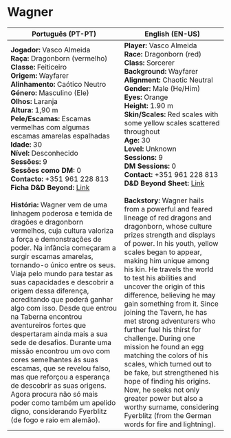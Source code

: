 # Wagner

| Português (PT-PT)                                                                                                                                                                                                                                                                                                                                                                                                                                                                                                                                                                                                                                                                                                                                                                                                                                                                                                                                                                                                                                                                                                                                                                                                                                                                                    | English (EN-US)                                                                                                                                                                                                                                                                                                                                                                                                                                                                                                                                                                                                                                                                                                                                                                                                                                                                                                                                                                                                                                                                                                                                                                                                                                                       |
| ---------------------------------------------------------------------------------------------------------------------------------------------------------------------------------------------------------------------------------------------------------------------------------------------------------------------------------------------------------------------------------------------------------------------------------------------------------------------------------------------------------------------------------------------------------------------------------------------------------------------------------------------------------------------------------------------------------------------------------------------------------------------------------------------------------------------------------------------------------------------------------------------------------------------------------------------------------------------------------------------------------------------------------------------------------------------------------------------------------------------------------------------------------------------------------------------------------------------------------------------------------------------------------------------------- | --------------------------------------------------------------------------------------------------------------------------------------------------------------------------------------------------------------------------------------------------------------------------------------------------------------------------------------------------------------------------------------------------------------------------------------------------------------------------------------------------------------------------------------------------------------------------------------------------------------------------------------------------------------------------------------------------------------------------------------------------------------------------------------------------------------------------------------------------------------------------------------------------------------------------------------------------------------------------------------------------------------------------------------------------------------------------------------------------------------------------------------------------------------------------------------------------------------------------------------------------------------------- |
| **Jogador:** Vasco Almeida<br>**Raça:** Dragonborn (vermelho)<br>**Classe:** Feiticeiro<br>**Origem:** Wayfarer<br>**Alinhamento:** Caótico Neutro<br>**Género:** Masculino (Ele)<br>**Olhos:** Laranja<br>**Altura:** 1,90 m<br>**Pele/Escamas:** Escamas vermelhas com algumas escamas amarelas espalhadas<br>**Idade:** 30<br>**Nível:** Desconhecido<br>**Sessões:** 9<br>**Sessões como DM:** 0<br>**Contacto:** +351 961 228 813<br>**Ficha D&D Beyond:** [Link](https://www.dndbeyond.com/characters/140233506)<br><br>**História:** Wagner vem de uma linhagem poderosa e temida de dragões e dragonborn vermelhos, cuja cultura valoriza a força e demonstrações de poder. Na infância começaram a surgir escamas amarelas, tornando-o único entre os seus. Viaja pelo mundo para testar as suas capacidades e descobrir a origem dessa diferença, acreditando que poderá ganhar algo com isso. Desde que entrou na Taberna encontrou aventureiros fortes que despertaram ainda mais a sua sede de desafios. Durante uma missão encontrou um ovo com cores semelhantes às suas escamas, que se revelou falso, mas que reforçou a esperança de descobrir as suas origens. Agora procura não só mais poder como também um apelido digno, considerando Fyerblitz (de fogo e raio em alemão). | **Player:** Vasco Almeida<br>**Race:** Dragonborn (red)<br>**Class:** Sorcerer<br>**Background:** Wayfarer<br>**Alignment:** Chaotic Neutral<br>**Gender:** Male (He/Him)<br>**Eyes:** Orange<br>**Height:** 1.90 m<br>**Skin/Scales:** Red scales with some yellow scales scattered throughout<br>**Age:** 30<br>**Level:** Unknown<br>**Sessions:** 9<br>**DM Sessions:** 0<br>**Contact:** +351 961 228 813<br>**D&D Beyond Sheet:** [Link](https://www.dndbeyond.com/characters/140233506)<br><br>**Backstory:** Wagner hails from a powerful and feared lineage of red dragons and dragonborn, whose culture prizes strength and displays of power. In his youth, yellow scales began to appear, making him unique among his kin. He travels the world to test his abilities and uncover the origin of this difference, believing he may gain something from it. Since joining the Tavern, he has met strong adventurers who further fuel his thirst for challenge. During one mission he found an egg matching the colors of his scales, which turned out to be fake, but strengthened his hope of finding his origins. Now, he seeks not only greater power but also a worthy surname, considering Fyerblitz (from the German words for fire and lightning). |




















